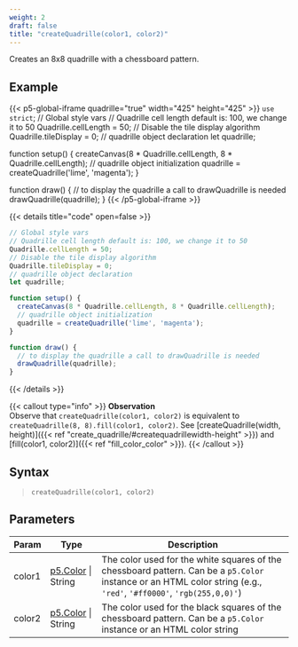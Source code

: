 ```yaml
---
weight: 2
draft: false
title: "createQuadrille(color1, color2)"
---
```


Creates an 8x8 quadrille with a chessboard pattern.

## Example

{{< p5-global-iframe quadrille="true" width="425" height="425" >}}
`use strict`;
// Global style vars
// Quadrille cell length default is: 100, we change it to 50
Quadrille.cellLength = 50;
// Disable the tile display algorithm
Quadrille.tileDisplay = 0;
// quadrille object declaration
let quadrille;

function setup() {
  createCanvas(8 * Quadrille.cellLength, 8 * Quadrille.cellLength);
  // quadrille object initialization
  quadrille = createQuadrille('lime', 'magenta');
}

function draw() {
  // to display the quadrille a call to drawQuadrille is needed
  drawQuadrille(quadrille);
}
{{< /p5-global-iframe >}}

{{< details title="code" open=false >}}
```js
// Global style vars
// Quadrille cell length default is: 100, we change it to 50
Quadrille.cellLength = 50;
// Disable the tile display algorithm
Quadrille.tileDisplay = 0;
// quadrille object declaration
let quadrille;

function setup() {
  createCanvas(8 * Quadrille.cellLength, 8 * Quadrille.cellLength);
  // quadrille object initialization
  quadrille = createQuadrille('lime', 'magenta');
}

function draw() {
  // to display the quadrille a call to drawQuadrille is needed
  drawQuadrille(quadrille);
}
```
{{< /details >}}

{{< callout type="info" >}}
**Observation**\
Observe that `createQuadrille(color1, color2)` is equivalent to `createQuadrille(8, 8).fill(color1, color2)`. See [createQuadrille(width, height)]({{< ref "create_quadrille/#createquadrillewidth-height" >}}) and [fill(color1, color2)]({{< ref "fill_color_color" >}}).
{{< /callout >}}

## Syntax

> `createQuadrille(color1, color2)`

## Parameters

| Param  | Type                             | Description                                                                                             |
|--------|----------------------------------|---------------------------------------------------------------------------------------------------------|
| color1 | [p5.Color](https://p5js.org/reference/#/p5.Color) \| String | The color used for the white squares of the chessboard pattern. Can be a `p5.Color` instance or an HTML color string (e.g., `'red'`, `'#ff0000'`, `'rgb(255,0,0)'`) |
| color2 | [p5.Color](https://p5js.org/reference/#/p5.Color) \| String | The color used for the black squares of the chessboard pattern. Can be a `p5.Color` instance or an HTML color string                                                |
